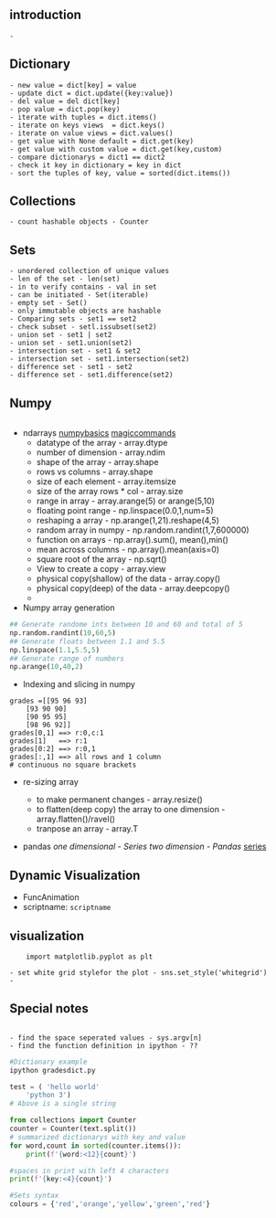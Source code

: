 ## introduction

	- 

## Dictionary
 	- new value = dict[key] = value
	- update dict = dict.update({key:value})
	- del value = del dict[key] 
	- pop value = dict.pop(key)
	- iterate with tuples = dict.items()
	- iterate on keys views  = dict.keys()
	- iterate on value views = dict.values()
	- get value with None default = dict.get(key)
	- get value with custom value = dict.get(key,custom)
	- compare dictionarys = dict1 == dict2
	- check it key in dictionary = key in dict
	- sort the tuples of key, value = sorted(dict.items())
	
## Collections 
	- count hashable objects - Counter

## Sets 
	- unordered collection of unique values 
	- len of the set - len(set)
	- in to verify contains - val in set 
	- can be initiated - Set(iterable)
	- empty set - Set()
	- only immutable objects are hashable 
	- Comparing sets - set1 == set2
	- check subset - setl.issubset(set2)
	- union set - set1 | set2
	- union set - set1.union(set2)
	- intersection set - set1 & set2
	- intersection set - set1.intersection(set2)
	- difference set - set1 - set2 
	- difference set - set1.difference(set2)

## Numpy
``` import numpy as np
```
* ndarrays
[numpybasics](https://docs.scipy.org/doc/numpy/user/basics.types.html)
[magiccommands](https://ipython.readthedocs.io/en/stable/interactive/magics.html)
	- datatype of the array - array.dtype
	- number of dimension - array.ndim
	- shape of the array - array.shape
	- rows vs  columns - array.shape
	- size of each element - array.itemsize
	- size of the array rows * col - array.size
	- range in array - array.arange(5) or arange(5,10)
	- floating point range - np.linspace(0.0,1,num=5)
	- reshaping a array - np.arange(1,21).reshape(4,5)
	- random array in numpy - np.random.randint(1,7,600000)
	- function on arrays - np.array().sum(), mean(),min()
	- mean across columns - np.array().mean(axis=0)
	- square root of the array - np.sqrt()
	- View to create a copy - array.view
	- physical copy(shallow) of the data - array.copy()
	- physical copy(deep) of the data - array.deepcopy()
	-
* Numpy array generation 
```python
## Generate randome ints between 10 and 60 and total of 5
np.random.randint(10,60,5)
## Generate floats between 1.1 and 5.5 
np.linspace(1.1,5.5,5)
## Generate range of numbers 
np.arange(10,40,2)
```

* Indexing and slicing in numpy 
```
grades =[[95 96 93]
 	[93 90 90]
 	[90 95 95]
 	[98 96 92]]
grades[0,1] ==> r:0,c:1
grades[1]   ==> r:1
grades[0:2] ==> r:0,1
grades[:,1] ==> all rows and 1 column
# continuous no square brackets
```
* re-sizing array
	- to make permanent changes - array.resize()
	- to flatten(deep copy) the array to one dimension - array.flatten()/ravel()
	- tranpose an array - array.T

* pandas 
	*one dimensional - Series* 
	*two dimension - Pandas*
[series](https://pandas.pydata.org/pandas-docs/stable/reference/api/pandas.Series.html)


## Dynamic Visualization
* FuncAnimation
* scriptname: `scriptname`

## visualization 
``` import seaborn as sns
    import matplotlib.pyplot as plt 
```
	- set white grid stylefor the plot - sns.set_style('whitegrid')
	- 
## Special notes 
```import sys
```
	- find the space seperated values - sys.argv[n]
	- find the function definition in ipython - ??  

```python 
#Dictionary example
ipython gradesdict.py

test = ( 'hello world'
	'python 3')
# Above is a single string 

from collections import Counter 
counter = Counter(text.split())
# summarized dictionarys with key and value 
for word,count in sorted(counter.items()):
	print(f'{word:<12}{count}')

#spaces in print with left 4 characters   
print(f'{key:<4}{count}')

#Sets syntax 
colours = {'red','orange','yellow','green','red'}
```


